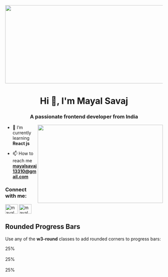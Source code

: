 <img src="https://wallpapercave.com/wp/wp1828925.png" width="1000px" height="250" />
<h1 align="center">Hi 👋, I'm Mayal Savaj</h1>
<h3 align="center">A passionate frontend developer from India</h3>


<img src="https://cdn.dribbble.com/users/720555/screenshots/4029449/desk.gif"  align="right" width="400" height="250" />


- 🌱 I’m currently learning **React js**

- 📫 How to reach me **mayalsavaj13310@gmail.com**
<h3 align="left">Connect with me:</h3>
<p align="left">
<a href="https://linkedin.com/in/mayal savaj" target="blank"><img align="center" src="https://raw.githubusercontent.com/rahuldkjain/github-profile-readme-generator/master/src/images/icons/Social/linked-in-alt.svg" alt="mayal savaj" height="30" width="40" /></a>
<a href="https://instagram.com/mayal_savaj_002" target="blank"><img align="center" src="https://raw.githubusercontent.com/rahuldkjain/github-profile-readme-generator/master/src/images/icons/Social/instagram.svg" alt="mayal_savaj_002" height="30" width="40" /></a>
</p>
<div class="w3-container">
  <h2>Rounded Progress Bars</h2>
  <p>Use any of the <strong>w3-round</strong> classes to add rounded corners to progress bars:</p>

  <div class="w3-light-grey w3-round">
    <div class="w3-container w3-blue w3-round" style="width:25%">25%</div>
  </div><br>

  <div class="w3-light-grey w3-round-large">
    <div class="w3-container w3-blue w3-round-large" style="width:25%">25%</div>
  </div><br>

  <div class="w3-light-grey w3-round-xlarge">
    <div class="w3-container w3-blue w3-round-xlarge" style="width:25%">25%</div>
  </div>
</div>
